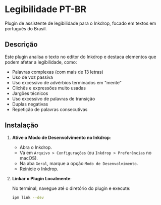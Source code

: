 # Legibilidade PT-BR

Plugin de assistente de legibilidade para o Inkdrop, focado em textos em português do Brasil.

## Descrição

Este plugin analisa o texto no editor do Inkdrop e destaca elementos que podem afetar a legibilidade, como:

- Palavras complexas (com mais de 13 letras)
- Uso de voz passiva
- Uso excessivo de advérbios terminados em "mente"
- Clichês e expressões muito usadas
- Jargões técnicos
- Uso excessivo de palavras de transição
- Duplas negativas
- Repetição de palavras consecutivas

## Instalação

1. **Ative o Modo de Desenvolvimento no Inkdrop**:

   - Abra o Inkdrop.
   - Vá em `Arquivo > Configurações` (ou `Inkdrop > Preferências` no macOS).
   - Na aba `Geral`, marque a opção `Modo de Desenvolvimento`.
   - Reinicie o Inkdrop.

2. **Linkar o Plugin Localmente**:

   No terminal, navegue até o diretório do plugin e execute:

   ```bash
   ipm link --dev
